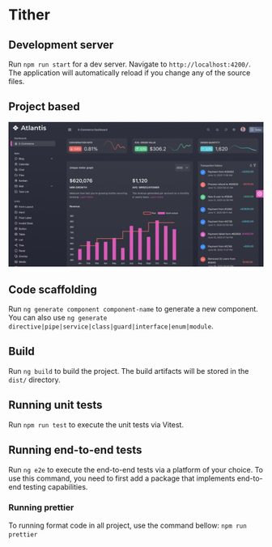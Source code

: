 # Tither

## Development server

Run `npm run start` for a dev server. Navigate to `http://localhost:4200/`. The application will automatically reload if you change any of the source files.

## Project based

<img src="src/assets/based_project.png" width="900" title="project based">

## Code scaffolding

Run `ng generate component component-name` to generate a new component. You can also use `ng generate directive|pipe|service|class|guard|interface|enum|module`.

## Build

Run `ng build` to build the project. The build artifacts will be stored in the `dist/` directory.

## Running unit tests

Run `npm run test` to execute the unit tests via Vitest.

## Running end-to-end tests

Run `ng e2e` to execute the end-to-end tests via a platform of your choice. To use this command, you need to first add a package that implements end-to-end testing capabilities.

### Running prettier

To running format code in all project, use the command bellow:
`npm run prettier`
